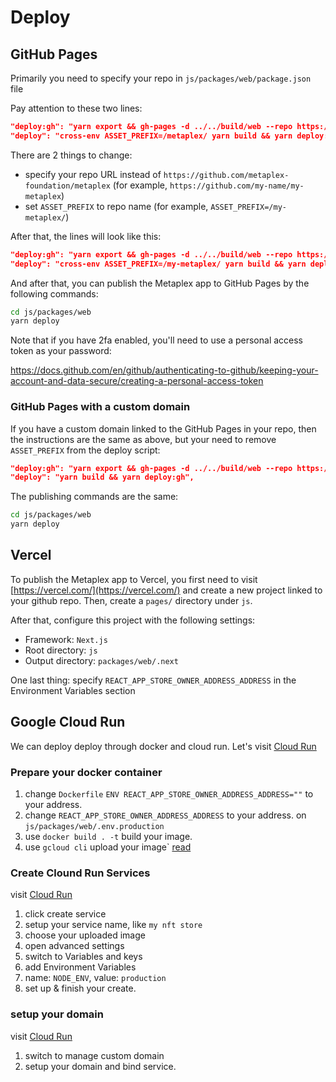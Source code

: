 # Deploy

## GitHub Pages

Primarily you need to specify your repo in `js/packages/web/package.json` file

Pay attention to these two lines:

```json
"deploy:gh": "yarn export && gh-pages -d ../../build/web --repo https://github.com/metaplex-foundation/metaplex -t true",
"deploy": "cross-env ASSET_PREFIX=/metaplex/ yarn build && yarn deploy:gh",
```

There are 2 things to change:

* specify your repo URL instead of `https://github.com/metaplex-foundation/metaplex` (for example, `https://github.com/my-name/my-metaplex`)
* set `ASSET_PREFIX` to repo name (for example, `ASSET_PREFIX=/my-metaplex/`)

After that, the lines will look like this:

```json
"deploy:gh": "yarn export && gh-pages -d ../../build/web --repo https://github.com/my-name/my-metaplex -t true",
"deploy": "cross-env ASSET_PREFIX=/my-metaplex/ yarn build && yarn deploy:gh",
```

And after that, you can publish the Metaplex app to GitHub Pages by the following commands:

```bash
cd js/packages/web
yarn deploy
```

Note that if you have 2fa enabled, you'll need to use a personal access token as your password:

https://docs.github.com/en/github/authenticating-to-github/keeping-your-account-and-data-secure/creating-a-personal-access-token

### GitHub Pages with a custom domain

If you have a custom domain linked to the GitHub Pages in your repo, then the instructions are the same as above, but your need to remove `ASSET_PREFIX` from the deploy script:

```json
"deploy:gh": "yarn export && gh-pages -d ../../build/web --repo https://github.com/my-name/my-metaplex -t true"
"deploy": "yarn build && yarn deploy:gh",
```

The publishing commands are the same:

```bash
cd js/packages/web
yarn deploy
```

## Vercel

To publish the Metaplex app to Vercel, you first need to visit [https://vercel.com/](https://vercel.com/) and create a new project linked to your github repo. Then, create a `pages/` directory under `js`.

After that, configure this project with the following settings:

* Framework: `Next.js`
* Root directory: `js`
* Output directory: `packages/web/.next`

One last thing: specify `REACT_APP_STORE_OWNER_ADDRESS_ADDRESS` in the Environment Variables section

## Google Cloud Run

We can deploy deploy through docker and cloud run. Let's visit [Cloud Run](https://console.cloud.google.com/run)

### Prepare your docker container

1. change `Dockerfile` `ENV REACT_APP_STORE_OWNER_ADDRESS_ADDRESS=""` to your address.
2. change `REACT_APP_STORE_OWNER_ADDRESS_ADDRESS` to your address. on `js/packages/web/.env.production`
3. use `docker build . -t` build your image.
4. use `gcloud cli` upload your image\` [read](https://cloud.google.com/container-registry/docs/pushing-and-pulling)

### Create Clound Run Services

visit [Cloud Run](https://console.cloud.google.com/run)

1. click create service
2. setup your service name, like `my nft store`
3. choose your uploaded image
4. open advanced settings
5. switch to Variables and keys
6. add Environment Variables
7. name: `NODE_ENV`, value: `production`
8. set up & finish your create.

### setup your domain

visit [Cloud Run](https://console.cloud.google.com/run)

1. switch to manage custom domain
2. setup your domain and bind service.

